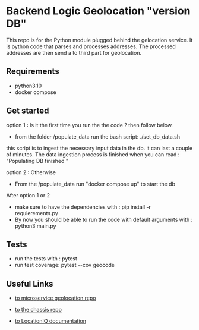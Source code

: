 <h1> Backend Logic Geolocation "version DB" </h1>

This repo is for  the Python module plugged behind the gelocation service.
It is python code that parses  and processes addresses.
The processed addresses are
then send a to third part for geolocation.


<h2> Requirements</h2>

- python3.10
- docker compose

<h2> Get started </h2>

option 1 :  Is it the first time you run the  the code ? then follow below.
- from the  folder  /populate_data  run  the bash script:
        ./set_db_data.sh

this script is to ingest the necessary input data in the db.
it can last a couple of minutes.
The data ingestion process is finished
when you  can  read : "Populating DB finished "

option 2 :  Otherwise
- From  the /populate_data run "docker compose up"  to start the db

After option 1 or 2
- make sure to have the dependencies with   : pip install -r requierements.py
- By now you  should be able to run the code with default arguments  with  : python3 main.py




<h2> Tests </h2>

- run the tests with : pytest
- run test coverage:  pytest --cov  geocode



<h2>  Useful Links </h2>

- [to  microservice geolocation repo ](https://github.com/corsearch/service_geolocation)

- [to the chassis repo ](https://github.com/CloudBats/fastapi-holistic/)

- [to LocationIQ  documentation ](https://github.com/location-iq/locationiq-python-client)


